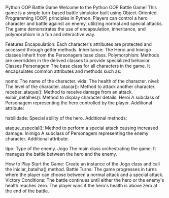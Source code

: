 Python OOP Battle Game
Welcome to the Python OOP Battle Game! This game is a simple turn-based battle simulator built using Object-Oriented Programming (OOP) principles in Python. Players can control a hero character and battle against an enemy, utilizing normal and special attacks. The game demonstrates the use of encapsulation, inheritance, and polymorphism in a fun and interactive way.

Features
Encapsulation: Each character's attributes are protected and accessed through getter methods.
Inheritance: The Heroi and Inimigo classes inherit from the Personagem base class.
Polymorphism: Methods are overridden in the derived classes to provide specialized behavior.
Classes
Personagem
The base class for all characters in the game. It encapsulates common attributes and methods such as:

nome: The name of the character.
vida: The health of the character.
nivel: The level of the character.
atacar(): Method to attack another character.
receber_ataque(): Method to receive damage from an attack.
exibir_detalhes(): Method to display character details.
Heroi
A subclass of Personagem representing the hero controlled by the player. Additional attribute:

habilidade: Special ability of the hero.
Additional methods:

ataque_especial(): Method to perform a special attack causing increased damage.
Inimigo
A subclass of Personagem representing the enemy character. Additional attribute:

tipo: Type of the enemy.
Jogo
The main class orchestrating the game. It manages the battle between the hero and the enemy.

How to Play
Start the Game: Create an instance of the Jogo class and call the iniciar_batalha() method.
Battle Turns: The game progresses in turns where the player can choose between a normal attack and a special attack.
Victory Conditions: The battle continues until either the hero or the enemy's health reaches zero. The player wins if the hero's health is above zero at the end of the battle.
